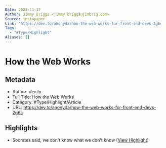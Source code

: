 ```yaml
---
Date: 2021-11-17
Author: Jimmy Briggs <jimmy.briggs@jimbrig.com>
Source: instapaper
Link: "https://dev.to/anonyda/how-the-web-works-for-front-end-devs-2g6c"
Tags:
  - "#Type/Highlight"
Aliases: []
---
```


# How the Web Works

## Metadata

* Author: *dev.to*
* Full Title: How the Web Works
* Category: #Type/Highlight/Article
* URL: https://dev.to/anonyda/how-the-web-works-for-front-end-devs-2g6c

## Highlights

* Socrates said, we don't know what we don't know ([View Highlight](https://instapaper.com/read/1354419745/14361743))
